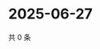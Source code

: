 # 2025-06-27

共 0 条

<!-- BEGIN ZHIHUVIDEO -->
<!-- 最后更新时间 Fri Jun 27 2025 03:09:03 GMT+0800 (China Standard Time) -->

<!-- END ZHIHUVIDEO -->
